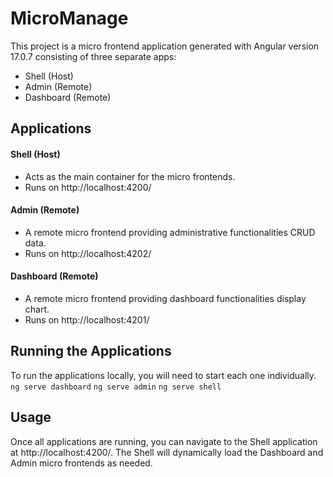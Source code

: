 # MicroManage

This project is a micro frontend application generated with Angular version 17.0.7 consisting of three separate apps:

- Shell (Host)
- Admin (Remote)
- Dashboard (Remote)

## Applications
#### Shell (Host)

- Acts as the main container for the micro frontends.
- Runs on http://localhost:4200/

#### Admin (Remote)

- A remote micro frontend providing administrative functionalities CRUD data.
- Runs on http://localhost:4202/

#### Dashboard (Remote)

- A remote micro frontend providing dashboard functionalities display chart.
- Runs on http://localhost:4201/

## Running the Applications
To run the applications locally, you will need to start each one individually.
`ng serve dashboard`
`ng serve admin`
`ng serve shell`

## Usage
Once all applications are running, you can navigate to the Shell application at http://localhost:4200/. The Shell will dynamically load the Dashboard and Admin micro frontends as needed.
